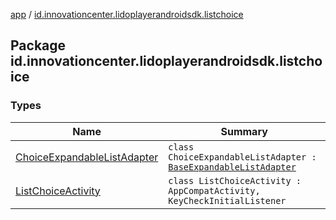 [app](../index.md) / [id.innovationcenter.lidoplayerandroidsdk.listchoice](./index.md)

## Package id.innovationcenter.lidoplayerandroidsdk.listchoice

### Types

| Name | Summary |
|---|---|
| [ChoiceExpandableListAdapter](-choice-expandable-list-adapter/index.md) | `class ChoiceExpandableListAdapter : `[`BaseExpandableListAdapter`](https://developer.android.com/reference/android/widget/BaseExpandableListAdapter.html) |
| [ListChoiceActivity](-list-choice-activity/index.md) | `class ListChoiceActivity : AppCompatActivity, KeyCheckInitialListener` |
